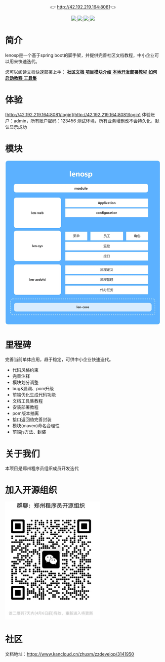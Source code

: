 <p align="center">
	👉 <a target="_blank" href="http://42.192.219.164:8081">http://42.192.219.164:8081</a>👈
</p>
<p align="center">
	<a target="_blank" href="https://gitee.com/zzdevelop/lenosp/stargazers">
		<img src="https://gitee.com/zzdevelop/lenosp/badge/star.svg?theme=gvp" />
	</a>
        <a target="_blank" href="https://www.apache.org/licenses/LICENSE-2.0">
		<img src="https://img.shields.io/:license-apache2-read.svg" />
	</a>
        <a target="_blank" href="https://gitee.com/zzdevelop/lenosp">
		<img src="https://img.shields.io/badge/-Spring%20boot-green" />
	</a>
        <a target="_blank" href="https://gitee.com/zzdevelop">
		<img src="https://img.shields.io/badge/%E7%BB%84%E7%BB%87-%E9%83%91%E5%B7%9E%E7%A8%8B%E5%BA%8F%E5%91%98-green" />
	</a>

</p>

# 简介

lenosp是一个基于spring boot的脚手架，并提供完善社区文档教程，中小企业可以用来快速迭代。

您可以阅读文档快速部署上手：
 <a target="_blank" href="https://www.kancloud.cn/zhuxm/zzdevelop/content">
     **社区文档** 
</a>
 <a target="_blank" href="https://www.kancloud.cn/zhuxm/zzdevelop/3142792">
    **项目模块介绍** 
</a>
 <a target="_blank" href="https://www.kancloud.cn/zhuxm/zzdevelop/3150412">
     **本地开发部署教程** 
</a>
 <a target="_blank" href="https://www.kancloud.cn/zhuxm/zzdevelop/3142806">
     **如何启动教程** 
</a>
 <a target="_blank" href="https://www.kancloud.cn/zhuxm/zzdevelop/3143263">
     **工具集** 
</a>

# 体验

[http://42.192.219.164:8081/login](http://42.192.219.164:8081/login)
体验账户：admin，所有账户密码：123456
测试环境，所有业务增删改不会持久化，默认显示成功


# 模块

![输入图片说明](image/moduleimage.png)

# 里程碑

完善当前单体应用，趋于稳定，可供中小企业快速迭代。
- 代码风格约束
- 完善注释
- 模块划分调整
- bug&漏洞、pom升级
- 前端优化生成代码功能
- 文档工具集教程
- 安装部署教程
- pom版本抽离
- 接口返回值完善封装
- 模块(maven)命名合理性
- 前端js方法、封装

# 关于我们

本项目是郑州程序员组织成员开发迭代

# 加入开源组织

![输入图片说明](image/image.png)

# 社区

文档地址：https://www.kancloud.cn/zhuxm/zzdevelop/3141950